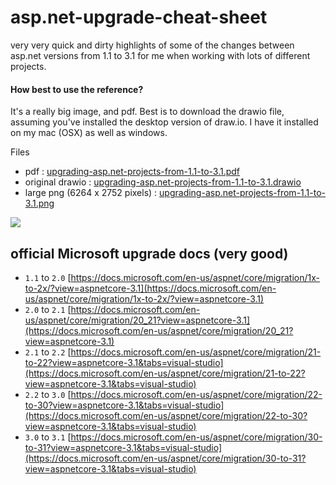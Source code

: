 # asp.net-upgrade-cheat-sheet

very very quick and dirty highlights of some of the changes between asp.net versions from 1.1 to 3.1 for me when working with lots of different projects.

#### How best to use the reference?

It's a really big image, and pdf. Best is to download the drawio file, assuming you've installed the desktop version of draw.io. I have it installed on my mac (OSX) as well as windows.  

Files

- pdf : [upgrading-asp.net-projects-from-1.1-to-3.1.pdf](upgrading-asp.net-projects-from-1.1-to-3.1.pdf)
- original drawio : [upgrading-asp.net-projects-from-1.1-to-3.1.drawio](upgrading-asp.net-projects-from-1.1-to-3.1.drawio)
- large png (6264 x 2752 pixels) : [upgrading-asp.net-projects-from-1.1-to-3.1.png](upgrading-asp.net-projects-from-1.1-to-3.1.png)

<img src='upgrading-asp.net-projects-from-1.1-to-3.1.png'/>

## official Microsoft upgrade docs (very good)

- `1.1` to `2.0` [https://docs.microsoft.com/en-us/aspnet/core/migration/1x-to-2x/?view=aspnetcore-3.1](https://docs.microsoft.com/en-us/aspnet/core/migration/1x-to-2x/?view=aspnetcore-3.1)
- `2.0` to `2.1` [https://docs.microsoft.com/en-us/aspnet/core/migration/20_21?view=aspnetcore-3.1](https://docs.microsoft.com/en-us/aspnet/core/migration/20_21?view=aspnetcore-3.1)
- `2.1` to `2.2` [https://docs.microsoft.com/en-us/aspnet/core/migration/21-to-22?view=aspnetcore-3.1&tabs=visual-studio](https://docs.microsoft.com/en-us/aspnet/core/migration/21-to-22?view=aspnetcore-3.1&tabs=visual-studio)
- `2.2` to `3.0` [https://docs.microsoft.com/en-us/aspnet/core/migration/22-to-30?view=aspnetcore-3.1&tabs=visual-studio](https://docs.microsoft.com/en-us/aspnet/core/migration/22-to-30?view=aspnetcore-3.1&tabs=visual-studio)
- `3.0` to `3.1` [https://docs.microsoft.com/en-us/aspnet/core/migration/30-to-31?view=aspnetcore-3.1&tabs=visual-studio](https://docs.microsoft.com/en-us/aspnet/core/migration/30-to-31?view=aspnetcore-3.1&tabs=visual-studio)

